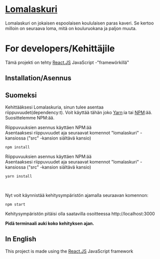 # [Lomalaskuri](https://lomalaskuri.tk/)


Lomalaskuri on jokaisen espoolaisen koululaisen paras kaveri. Se kertoo milloin on seuraava loma, mitä on kouluruokana ja paljon muuta.

# For developers/Kehittäjile

Tämä projekti on tehty [React.JS](https://reactjs.org/) JavaScript -"framewörkillä"

## Installation/Asennus

## Suomeksi

Kehittääksesi Lomalaskuria, sinun tulee asentaa riippuvuudet(dependency:t). Voit käyttää tähän joko [Yarn](https://yarnpkg.com/):ia tai [NPM](https://www.npmjs.com/):ää. Suosittelemme NPM:ää.

Riippuvuuksien asennus käyttäen NPM:ää <br>
Asentaaksesi riippuvuudet aja seuraavat komennot "lomalaskuri" -kansiossa ("src" -kansion siältävä kansio)

`npm install`

Riippuvuuksien asennus käyttäen NPM:ää <br>
Asentaaksesi riippuvuudet aja seuraavat komennot "lomalaskuri" -kansiossa ("src" -kansion siältävä kansio)

`yarn install`

<br>

Nyt voit käynnistää kehitysympäristön ajamalla seuraavan komennon:

`npm start`

Kehitysympäristön pitäisi olla saatavilla osoitteessa http://localhost:3000

**Pidä terminaali auki koko kehityksen ajan.**

## In English

This project is made using the [React.JS](https://reactjs.org/) JavaScript framework